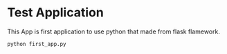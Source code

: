 # Test Application

This App is first application to use python that made from flask flamework.  


```
python first_app.py
```
